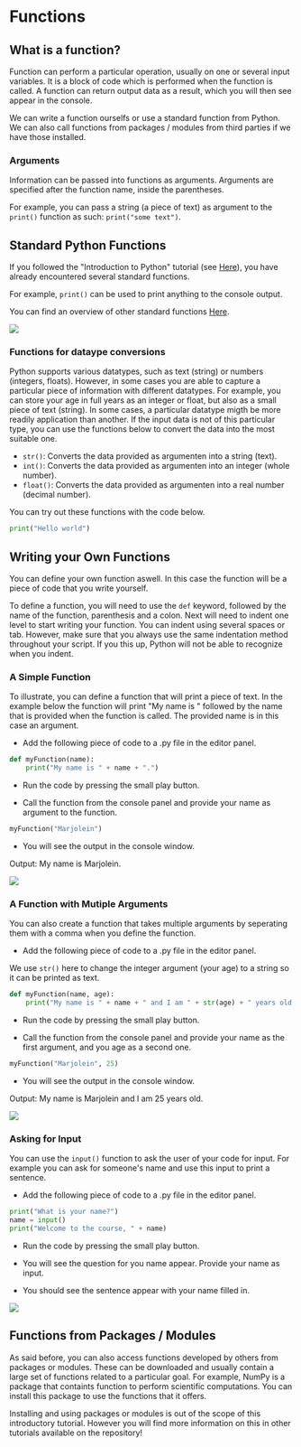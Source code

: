 # Functions

## What is a function?

Function can perform a particular operation, usually on one or several input variables. It is a block of code which is performed when the function is called. A function can return output data as a result, which you will then see appear in the console.

We can write a function ourselfs or use a standard function from Python. We can also call functions from packages / modules from third parties if we have those installed.

### Arguments

Information can be passed into functions as arguments. Arguments are specified after the function name, inside the parentheses.

For example, you can pass a string (a piece of text) as argument to the ```print()``` function as such: ```print("some text")```.

## Standard Python Functions

If you followed the "Introduction to Python" tutorial (see [Here](https://pythontutorials.readthedocs.io/en/latest/01_01_GetStarted.html)), you have already encountered several standard functions. 

For example, ```print()``` can be used to print anything to the console output.

You can find an overview of other standard functions [Here](https://docs.python.org/3/library/functions.html#open).

![](https://github.com/MarjoleinHordijk/PythonTutorials/blob/master/images/01_02/1.png?raw=true)

### Functions for dataype conversions

Python supports various datatypes, such as text (string) or numbers (integers, floats). However, in some cases you are able to capture a particular piece of information with different datatypes. For example, you can store your age in full years as an integer or float, but also as a small piece of text (string). In some cases, a particular datatype migth be more readily application than another. If the input data is not of this particular type, you can use the functions below to convert the data into the most suitable one.

- ```str()```: Converts the data provided as argumenten into a string (text).
- ```int()```: Converts the data provided as argumenten into an integer (whole number).
- ```float()```: Converts the data provided as argumenten into a real number (decimal number).

You can try out these functions with the code below.

```python
print("Hello world")
```

## Writing your Own Functions

You can define your own function aswell. In this case the function will be a piece of code that you write yourself. 

To define a function, you will need to use the ```def``` keyword, followed by the name of the function, parenthesis and a colon.
Next will need to indent one level to start writing your function. You can indent using several spaces or tab. However, make sure that you always use the same indentation method throughout your script. If you this up, Python will not be able to recognize when you indent.

### A Simple Function

To illustrate, you can define a function that will print a piece of text. In the example below the function will print "My name is " followed by the name that is provided when the function is called. The provided name is in this case an argument.

- Add the following piece of code to a .py file in the editor panel.

```python
def myFunction(name):
    print("My name is " + name + ".")
```

- Run the code by pressing the small play button.

- Call the function from the console panel and provide your name as argument to the function.

```python
myFunction("Marjolein")
```
- You will see the output in the console window.

Output: My name is Marjolein.

![](https://github.com/MarjoleinHordijk/PythonTutorials/blob/master/images/01_02/2.png?raw=true)

### A Function with Mutiple Arguments

You can also create a function that takes multiple arguments by seperating them with a comma when you define the function.

- Add the following piece of code to a .py file in the editor panel.

We use ```str()``` here to change the integer argument (your age) to a string so it can be printed as text.

```python
def myFunction(name, age):
    print("My name is " + name + " and I am " + str(age) + " years old.")
```

- Run the code by pressing the small play button.

- Call the function from the console panel and provide your name as the first argument, and you age as a second one.

```python
myFunction("Marjolein", 25)
```
- You will see the output in the console window.

Output: My name is Marjolein and I am 25 years old.

![](https://github.com/MarjoleinHordijk/PythonTutorials/blob/master/images/01_02/3.png?raw=true)

### Asking for Input

You can use the ```input()``` function to ask the user of your code for input. For example you can ask for someone's name and use this input to print a sentence.

- Add the following piece of code to a .py file in the editor panel.

```python
print("What is your name?")
name = input()
print("Welcome to the course, " + name)
```
- Run the code by pressing the small play button.

- You will see the question for you name appear. Provide your name as input.

- You should see the sentence appear with your name filled in.

![](https://github.com/MarjoleinHordijk/PythonTutorials/blob/master/images/01_02/4.png?raw=true)

## Functions from Packages / Modules

As said before, you can also access functions developed by others from packages or modules. These can be downloaded and usually contain a large set of functions related to a particular goal. For example, NumPy is a package that containts function to perform scientific computations. You can install this package to use the functions that it offers. 

Installing and using packages or modules is out of the scope of this introductory tutorial.
However you will find more information on this in other tutorials available on the repository!







